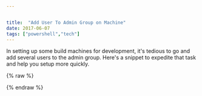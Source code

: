 ```yaml
---


title:  "Add User To Admin Group on Machine"
date: 2017-06-07
tags: ["powershell","tech"]
---
```


In setting up some build machines for development, it's tedious to go and add several users to the admin group. Here's a snippet to expedite that task and help you setup more quickly.

{% raw %}
 <script src="https://gist.github.com/sheldonhull/aeaeceb3716227c246ede5f94e6b0113.js"></script>
{% endraw %}
